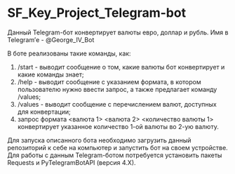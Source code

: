 # SF_Key_Project_Telegram-bot
Данный Telegram-бот конвертирует валюты евро, доллар и рубль. Имя в Telegram’е - @George_IV_Bot

В боте реализованы такие команды, как:

1. /start - выводит сообщение о том, какие валюты бот конвертирует и какие команды знает;
2. /help - выводит сообщение с указанием формата, в котором пользователю нужно ввести запрос, а также предлагает команду /values;
3. /values - выводит сообщение с перечислением валют, доступных для конвертации;
4. запрос формата <валюта 1> <валюта 2> <количество валюты 1> конвертирует указанное количество 1-ой валюты во 2-ую валюту.

Для запуска описанного бота необходимо загрузить данный репозиторий к себе на компьютер и запустить бот на своем устройстве.
Для работы с данным Telegram-ботом потребуется установить пакеты Requests и PyTelegramBotAPI (версия 4.X).
